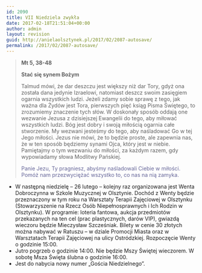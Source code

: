 ```yaml
---
id: 2090
title: VII Niedziela zwykła
date: 2017-02-18T21:51:04+00:00
author: admin
layout: revision
guid: http://anielaolsztynek.pl/2017/02/2087-autosave/
permalink: /2017/02/2087-autosave/
---
```

> **Mt 5, 38-48**
> 
> **Stać się synem Bożym**
> 
> Talmud mówi, że dar deszczu jest większy niż dar Tory, gdyż ona została dana jedynie Izraelowi, natomiast deszcz swoim zasięgiem ogarnia wszystkich ludzi. Jeżeli zdamy sobie sprawę z tego, jak ważna dla Żydów jest Tora, pierwszych pięć ksiąg Pisma Świętego, to zrozumiemy znaczenie tych słów. W doskonały sposób oddają one wezwanie Jezusa z dzisiejszej Ewangelii do tego, aby miłować wszystkich ludzi. Bóg jest dobry i swoją miłością ogarnia całe stworzenie. My wezwani jesteśmy do tego, aby naśladować Go w tej Jego miłości. Jezus nie mówi, że to będzie proste, ale zapewnia nas, że w ten sposób będziemy synami Ojca, który jest w niebie. Pamiętajmy o tym wezwaniu do miłości, za każdym razem, gdy wypowiadamy słowa Modlitwy Pańskiej.
> 
> <span style="color: #666699;">Panie Jezu, Ty pragniesz, abyśmy naśladowali Ciebie w miłości. Pomóż nam przezwyciężać wszystko to, co nas na nią zamyka.</span>

  * W następną niedzielę &#8211; 26 lutego &#8211; kolejny raz organizowana jest Wenta Dobroczynna w Szkole Muzycznej w Olsztynie. Dochód z Wenty będzie przeznaczony w tym roku na Warsztaty Terapii Zajęciowej w Olsztynku (Stowarzyszenie na Rzecz Osób Niepełnosprawnych i Ich Rodzin w Olsztynku). W programie: loteria fantowa, aukcja przedmiotów przekazanych na ten cel (prac plastycznych, darów VIP), gwiazdą wieczoru będzie Mieczysław Szcześniak. Bilety w cenie 30 złotych można nabywać w Ratuszu &#8211; w dziale Promocji Miasta oraz w Warsztatach Terapii Zajęciowej na ulicy Ostródzkiej. Rozpoczęcie Wenty o godzinie 15:00.
  * Jutro pogrzeb o godzinie 14:00. Nie będzie Mszy Świętej wieczorem. W sobotę Msza Święta ślubna o godzinie 16:00.
  * Jest do nabycia nowy numer &#8222;Gościa Niedzielnego&#8221;.